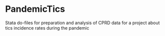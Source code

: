 # PandemicTics
Stata do-files for preparation and analysis of CPRD data for a project about tics incidence rates during the pandemic
